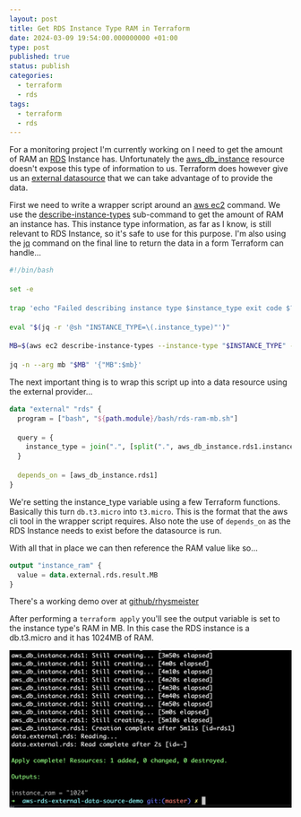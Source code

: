 ```yaml
---
layout: post
title: Get RDS Instance Type RAM in Terraform
date: 2024-03-09 19:54:00.000000000 +01:00
type: post
published: true
status: publish
categories:
  - terraform
  - rds
tags:
  - terraform
  - rds
---
```

For a monitoring project I'm currently working on I need to get the amount of RAM an [RDS](https://aws.amazon.com/rds/) Instance has. Unfortunately the [aws_db_instance](https://registry.terraform.io/providers/hashicorp/aws/latest/docs/resources/db_instance) resource doesn't expose this type of information to us. Terraform does however give us an [external datasource](https://registry.terraform.io/providers/hashicorp/external/latest/docs/data-sources/external) that we can take advantage of to provide the data.

First we need to write a wrapper script around an [aws ec2](https://awscli.amazonaws.com/v2/documentation/api/latest/reference/ec2/index.html) command. We use the [describe-instance-types](https://awscli.amazonaws.com/v2/documentation/api/latest/reference/ec2/describe-instance-types.html) sub-command to get the amount of RAM an instance has. This instance type information, as far as I know, is still relevant to RDS Instance, so it's safe to use for this purpose. I'm also using the [jq](https://github.com/jqlang/jq) command on the final line to return the data in a form Terraform can handle...

```bash
#!/bin/bash

set -e

trap 'echo "Failed describing instance type $instance_type exit code $?"' ERR

eval "$(jq -r '@sh "INSTANCE_TYPE=\(.instance_type)"')"

MB=$(aws ec2 describe-instance-types --instance-type "$INSTANCE_TYPE" --query "InstanceTypes[0].MemoryInfo.SizeInMiB")

jq -n --arg mb "$MB" '{"MB":$mb}'
```

The next important thing is to wrap this script up into a data resource using the external provider...

```terraform
data "external" "rds" {
  program = ["bash", "${path.module}/bash/rds-ram-mb.sh"]

  query = {
    instance_type = join(".", [split(".", aws_db_instance.rds1.instance_class)[1], split(".", aws_db_instance.rds1.instance_class)[2]])
  }

  depends_on = [aws_db_instance.rds1]
}
````

We're setting the instance_type variable using a few Terraform functions. Basically this turn `db.t3.micro` into `t3.micro`. This is the format that the aws cli tool in the wrapper script requires. Also note the use of `depends_on` as the RDS Instance needs to exist before the datasource is run.

With all that in place we can then reference the RAM value like so...

```terraform
output "instance_ram" {
  value = data.external.rds.result.MB
}
```

There's a working demo over at [github/rhysmeister](https://github.com/rhysmeister/aws-rds-external-data-source-demo)

After performing a `terraform apply` you'll see the output variable is set to the instance type's RAM in MB. In this case the RDS instance is a db.t3.micro and it has 1024MB of RAM.

![Terraform RDS Instance RAM Output](assets/2024/03/terraform-rds-ram-output.png)